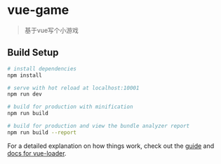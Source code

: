 # vue-game

> 基于vue写个小游戏

## Build Setup

``` bash
# install dependencies
npm install

# serve with hot reload at localhost:10001
npm run dev

# build for production with minification
npm run build

# build for production and view the bundle analyzer report
npm run build --report
```

For a detailed explanation on how things work, check out the [guide](http://vuejs-templates.github.io/webpack/) and [docs for vue-loader](http://vuejs.github.io/vue-loader).
